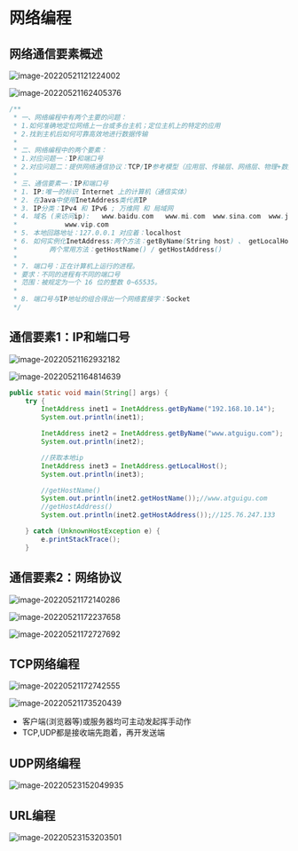 # 网络编程

## 网络通信要素概述

![image-20220521121224002](Pic/image-20220521121224002.png)

![image-20220521162405376](Pic/image-20220521162405376.png)

```java
/**
 * 一、网络编程中有两个主要的问题：
 * 1.如何准确地定位网络上一台或多台主机；定位主机上的特定的应用
 * 2.找到主机后如何可靠高效地进行数据传输
 *
 * 二、网络编程中的两个要素：
 * 1.对应问题一：IP和端口号
 * 2.对应问题二：提供网络通信协议：TCP/IP参考模型（应用层、传输层、网络层、物理+数据链路层）
 *
 * 三、通信要素一：IP和端口号
 * 1. IP:唯一的标识 Internet 上的计算机（通信实体）
 * 2. 在Java中使用InetAddress类代表IP
 * 3. IP分类：IPv4 和 IPv6 ; 万维网 和 局域网
 * 4. 域名 (来访问ip):   www.baidu.com   www.mi.com  www.sina.com  www.jd.com
 *            www.vip.com
 * 5. 本地回路地址：127.0.0.1 对应着：localhost
 * 6. 如何实例化InetAddress:两个方法：getByName(String host) 、 getLocalHost()
 *        两个常用方法：getHostName() / getHostAddress()
 *
 * 7. 端口号：正在计算机上运行的进程。
 * 要求：不同的进程有不同的端口号
 * 范围：被规定为一个 16 位的整数 0~65535。
 *
 * 8. 端口号与IP地址的组合得出一个网络套接字：Socket
 */
```

## 通信要素1：IP和端口号

![image-20220521162932182](Pic/image-20220521162932182.png)

![image-20220521164814639](Pic/image-20220521164814639.png)

```java
public static void main(String[] args) {
    try {
        InetAddress inet1 = InetAddress.getByName("192.168.10.14");
        System.out.println(inet1);

        InetAddress inet2 = InetAddress.getByName("www.atguigu.com");
        System.out.println(inet2);

        //获取本地ip
        InetAddress inet3 = InetAddress.getLocalHost();
        System.out.println(inet3);

        //getHostName()
        System.out.println(inet2.getHostName());//www.atguigu.com
        //getHostAddress()
        System.out.println(inet2.getHostAddress());//125.76.247.133

    } catch (UnknownHostException e) {
        e.printStackTrace();
    }
```

## 通信要素2：网络协议

![image-20220521172140286](Pic/image-20220521172140286.png)

![image-20220521172237658](Pic/image-20220521172237658.png)

![image-20220521172727692](Pic/image-20220521172727692.png)

## TCP网络编程

![image-20220521172742555](Pic/image-20220521172742555.png)

![image-20220521173520439](Pic/image-20220521173520439.png)

- 客户端(浏览器等)或服务器均可主动发起挥手动作
- TCP,UDP都是接收端先跑着，再开发送端



## UDP网络编程

![image-20220523152049935](Pic/image-20220523152049935.png)



## URL编程

![image-20220523153203501](Pic/image-20220523153203501.png)





 